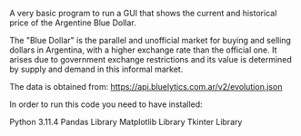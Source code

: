 A very basic program to run a GUI that shows the current and historical price of the Argentine Blue Dollar.

The "Blue Dollar" is the parallel and unofficial market for buying and selling dollars in Argentina, 
with a higher exchange rate than the official one. It arises due to government exchange 
restrictions and its value is determined by supply and demand in this informal market.

The data is obtained from: https://api.bluelytics.com.ar/v2/evolution.json

In order to run this code you need to have installed:

Python 3.11.4
Pandas Library
Matplotlib Library
Tkinter Library
